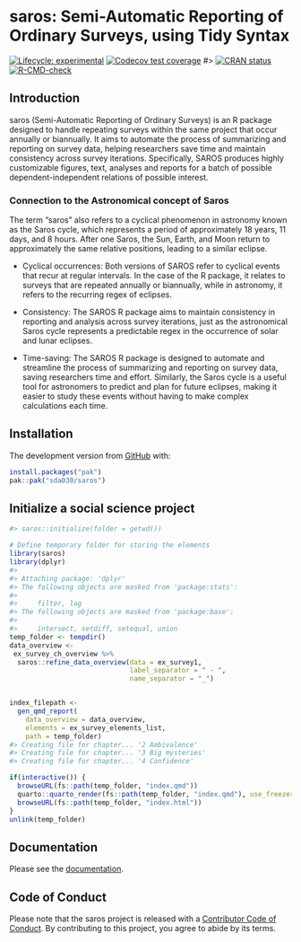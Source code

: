 
<!-- README.md is generated from README.Rmd. Please edit that file -->

# saros: Semi-Automatic Reporting of Ordinary Surveys, using Tidy Syntax

<!-- badges: start -->

[![Lifecycle:
experimental](https://img.shields.io/badge/lifecycle-experimental-orange.svg)](https://lifecycle.r-lib.org/articles/stages.html#experimental)
[![Codecov test
coverage](https://codecov.io/gh/NIFU-NO/saros/branch/main/graph/badge.svg)](https://app.codecov.io/gh/NIFU-NO/saros?branch=main)
\#\> [![CRAN
status](https://www.r-pkg.org/badges/version/saros)](https://CRAN.R-project.org/package=SAROS)
[![R-CMD-check](https://github.com/NIFU-NO/saros/actions/workflows/R-CMD-check.yaml/badge.svg)](https://github.com/NIFU-NO/saros/actions/workflows/R-CMD-check.yaml)
<!-- badges: end -->

## Introduction

saros (Semi-Automatic Reporting of Ordinary Surveys) is an R package
designed to handle repeating surveys within the same project that occur
annually or biannually. It aims to automate the process of summarizing
and reporting on survey data, helping researchers save time and maintain
consistency across survey iterations. Specifically, SAROS produces
highly customizable figures, text, analyses and reports for a batch of
possible dependent-independent relations of possible interest.

### Connection to the Astronomical concept of Saros

The term “saros” also refers to a cyclical phenomenon in astronomy known
as the Saros cycle, which represents a period of approximately 18 years,
11 days, and 8 hours. After one Saros, the Sun, Earth, and Moon return
to approximately the same relative positions, leading to a similar
eclipse.

- Cyclical occurrences: Both versions of SAROS refer to cyclical events
  that recur at regular intervals. In the case of the R package, it
  relates to surveys that are repeated annually or biannually, while in
  astronomy, it refers to the recurring regex of eclipses.

- Consistency: The SAROS R package aims to maintain consistency in
  reporting and analysis across survey iterations, just as the
  astronomical Saros cycle represents a predictable regex in the
  occurrence of solar and lunar eclipses.

- Time-saving: The SAROS R package is designed to automate and
  streamline the process of summarizing and reporting on survey data,
  saving researchers time and effort. Similarly, the Saros cycle is a
  useful tool for astronomers to predict and plan for future eclipses,
  making it easier to study these events without having to make complex
  calculations each time.

## Installation

The development version from [GitHub](https://github.com/) with:

``` r
install.packages("pak")
pak::pak("sda030/saros")
```

## Initialize a social science project

``` r
#> saros::initialize(folder = getwd())
```

``` r
# Define temporary folder for storing the elements
library(saros)
library(dplyr)
#> 
#> Attaching package: 'dplyr'
#> The following objects are masked from 'package:stats':
#> 
#>     filter, lag
#> The following objects are masked from 'package:base':
#> 
#>     intersect, setdiff, setequal, union
temp_folder <- tempdir()
data_overview <-
 ex_survey_ch_overview %>%
  saros::refine_data_overview(data = ex_survey1,
                              label_separator = " - ",
                              name_separator = "_")


index_filepath <-
  gen_qmd_report(
    data_overview = data_overview,
    elements = ex_survey_elements_list,
    path = temp_folder)
#> Creating file for chapter... '2 Ambivalence'
#> Creating file for chapter... '3 Big mysteries'
#> Creating file for chapter... '4 Confidence'

if(interactive()) {
  browseURL(fs::path(temp_folder, "index.qmd"))
  quarto::quarto_render(fs::path(temp_folder, "index.qmd"), use_freezer = TRUE, cache = TRUE)
  browseURL(fs::path(temp_folder, "index.html"))
}
unlink(temp_folder)
```

## Documentation

Please see the [documentation](https://NIFU-NO.github.io/saros/).

## Code of Conduct

Please note that the saros project is released with a [Contributor Code
of
Conduct](https://contributor-covenant.org/version/2/1/CODE_OF_CONDUCT.html).
By contributing to this project, you agree to abide by its terms.
